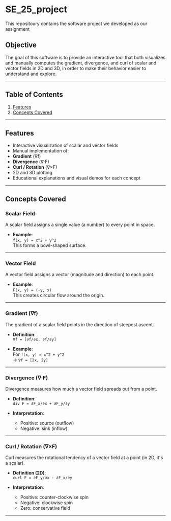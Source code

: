 # SE_25_project
This repositoury contains the software project we developed as our assignment

## Objective

The goal of this software is to provide an interactive tool that both visualizes and manually computes the gradient, divergence, and curl of scalar and vector fields in 2D and 3D, in order to make their behavior easier to understand and explore.

---

## Table of Contents
1. [Features](#features)  
2. [Concepts Covered](#concepts-covered)  

---

## Features

-  Interactive visualization of scalar and vector fields
-  Manual implementation of:
  - **Gradient** (∇f)
  - **Divergence** (∇·F)
  - **Curl / Rotation** (∇×F)
-  2D and 3D plotting 
-  Educational explanations and visual demos for each concept

---

##  Concepts Covered

###  Scalar Field

A scalar field assigns a single value (a number) to every point in space.

- **Example**:  
  `f(x, y) = x^2 + y^2`  
  This forms a bowl-shaped surface.

---

###  Vector Field

A vector field assigns a vector (magnitude and direction) to each point.

- **Example**:  
  `F(x, y) = (-y, x)`  
  This creates circular flow around the origin.

---

###  Gradient (∇f)

The gradient of a scalar field points in the direction of steepest ascent.

- **Definition**:  
  `∇f = [∂f/∂x, ∂f/∂y]`

- **Example**:  
  For `f(x, y) = x^2 + y^2`  
  → `∇f = [2x, 2y]`

---

###  Divergence (∇·F)

Divergence measures how much a vector field spreads out from a point.

- **Definition**:  
  `div F = ∂F_x/∂x + ∂F_y/∂y`

- **Interpretation**:
  - Positive: source (outflow)
  - Negative: sink (inflow)

---

###  Curl / Rotation (∇×F)

Curl measures the rotational tendency of a vector field at a point (in 2D, it's a scalar).

- **Definition (2D)**:  
  `curl F = ∂F_y/∂x - ∂F_x/∂y`

- **Interpretation**:
  - Positive: counter-clockwise spin
  - Negative: clockwise spin
  - Zero: conservative field

---
